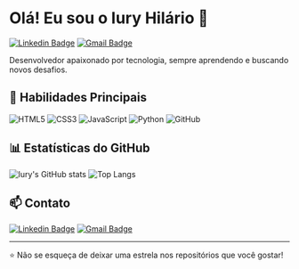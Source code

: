 # Olá! Eu sou o Iury Hilário 👋

[![Linkedin Badge](https://img.shields.io/badge/-IuryHilario-blue?style=flat-square&logo=Linkedin&logoColor=white&link=https://www.linkedin.com/in/seu-perfil)](https://www.linkedin.com/in/Iury-Hilario)
[![Gmail Badge](https://img.shields.io/badge/-iuryhilario.dev@gmail.com-c14438?style=flat-square&logo=Gmail&logoColor=white&link=mailto:seuemail@gmail.com)](iuryhilario.dev@gmail.com)

Desenvolvedor apaixonado por tecnologia, sempre aprendendo e buscando novos desafios.

## 🔧 Habilidades Principais

![HTML5](https://img.shields.io/badge/-HTML5-E34F26?style=flat-square&logo=html5&logoColor=white)
![CSS3](https://img.shields.io/badge/-CSS3-1572B6?style=flat-square&logo=css3)
![JavaScript](https://img.shields.io/badge/-JavaScript-black?style=flat-square&logo=javascript)
![Python](https://img.shields.io/badge/-Python-black?style=flat-square&logo=Python)
![GitHub](https://img.shields.io/badge/-GitHub-181717?style=flat-square&logo=github)

## 📊 Estatísticas do GitHub

![Iury's GitHub stats](https://github-readme-stats.vercel.app/api?username=IuryHilario&show_icons=true&theme=radical)
![Top Langs](https://github-readme-stats.vercel.app/api/top-langs/?username=IuryHilario&layout=compact&theme=radical)

<!--## 🚀 Projetos Destacados

- [Projeto 1](https://github.com/IuryHilario/projeto1): Descrição breve do Projeto 1
- [Projeto 2](https://github.com/IuryHilario/projeto2): Descrição breve do Projeto 2 -->

## 📫 Contato

[![Linkedin Badge](https://img.shields.io/badge/-IuryHilario-blue?style=flat-square&logo=Linkedin&logoColor=white&link=https://www.linkedin.com/in/seu-perfil)](https://www.linkedin.com/in/Iury-Hilario)
[![Gmail Badge](https://img.shields.io/badge/-iuryhilario.dev@gmail.com-c14438?style=flat-square&logo=Gmail&logoColor=white&link=mailto:seuemail@gmail.com)](iuryhilario.dev@gmail.com)

---

⭐️ Não se esqueça de deixar uma estrela nos repositórios que você gostar!
